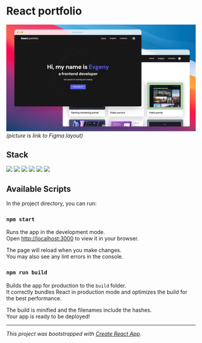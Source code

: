 
# React portfolio

[![perview_img](readmeimages/perview.png)]([https://t.me/anyonehuman](https://www.figma.com/file/BLoUVvcjORbC9zwwtB6XGe/React-Simple-Portfolio-%28Copy%29?type=design&node-id=0-1&mode=design&t=kpc3NnTUDYQZMygG-0))
*(picture is link to Figma layout)*

## Stack
<img src="https://img.shields.io/badge/JavaScript-brightyellow?style=for-the-badge&logo=JavaScript&labelColor=grey&color=FFD700"> <img src="https://img.shields.io/badge/Node.JS-brightgreen?style=for-the-badge&logo=Node.js&labelColor=grey&color=brightgreen"> <img src="https://img.shields.io/badge/NPM-brightyellow?style=for-the-badge&logo=NPM&labelColor=grey&color=B22222"> <img src="https://img.shields.io/badge/HTML-brightyellow?style=for-the-badge&logo=html5&logoColor=%23f06a32&labelColor=grey&color=%23f06a32"> <img src="https://img.shields.io/badge/CSS-brightyellow?style=for-the-badge&logo=css3&logoColor=%2337acdc&labelColor=grey&color=%2337acdc"> <img src="https://img.shields.io/badge/REACT-brightyellow?style=for-the-badge&logo=react&logoColor=%2366dbfb&labelColor=grey&color=%2366dbfb">

## Available Scripts

In the project directory, you can run:

### `npm start`

Runs the app in the development mode.\
Open [http://localhost:3000](http://localhost:3000) to view it in your browser.

The page will reload when you make changes.\
You may also see any lint errors in the console.

### `npm run build`

Builds the app for production to the `build` folder.\
It correctly bundles React in production mode and optimizes the build for the best performance.

The build is minified and the filenames include the hashes.\
Your app is ready to be deployed!

---
*This project was bootstrapped with [Create React App](https://github.com/facebook/create-react-app).*


